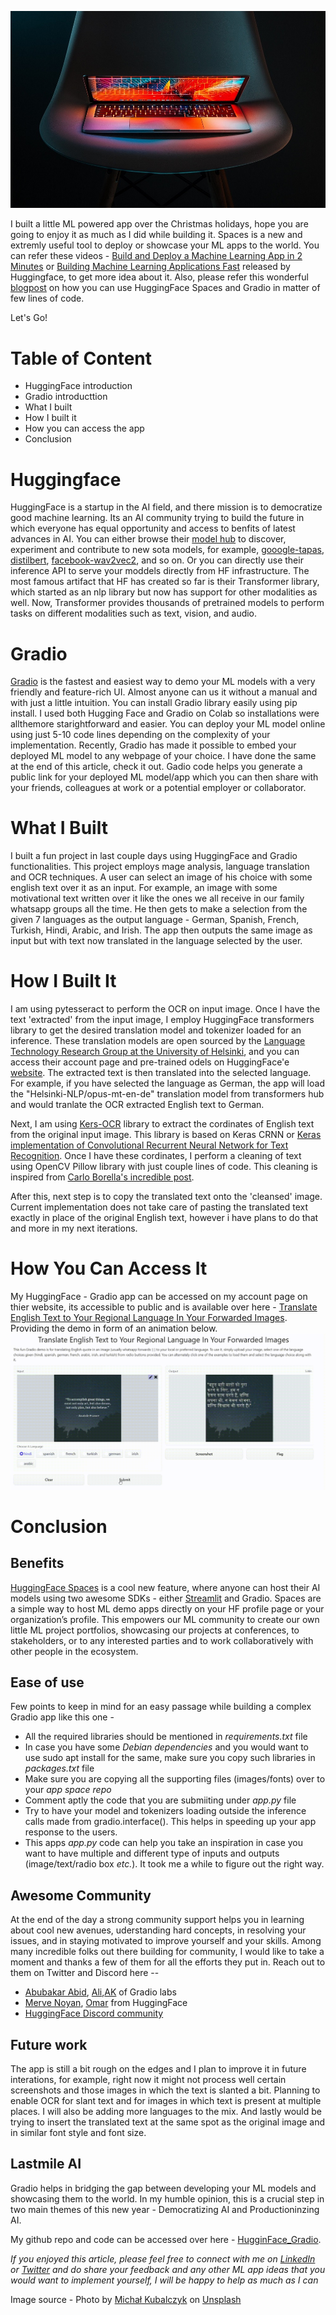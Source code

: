 ![](/images/gradioapp3.jpg)

I built a little ML powered app over the Christmas holidays, hope you are going to enjoy it as much as I did while building it. Spaces is a new and extremly useful tool to deploy or showcase your ML apps to the world. You can refer these videos - [Build and Deploy a Machine Learning App in 2 Minutes](https://www.youtube.com/watch?v=3bSVKNKb_PY) or [Building Machine Learning Applications Fast](https://www.youtube.com/watch?v=c7mle2yYpwQ&t=738s) released by Huggingface, to get more idea about it. Also, please refer this wonderful [blogpost](https://huggingface.co/blog/gradio-spaces) on how you can use HuggingFace Spaces and Gradio in matter of few lines of code. 

Let's Go!


# Table of Content

* HuggingFace introduction
* Gradio introducttion
* What I built
* How I built it
* How you can access the app
* Conclusion


# Huggingface
HuggingFace is a startup in the AI field, and there mission is to democratize good machine learning. Its an AI community trying to build the future in which everyone has equal opportunity and access to benfits of latest advances in AI. You can either browse their [model hub](https://huggingface.co/models) to discover, experiment and contribute to new sota models, for example, [gooogle-tapas](https://huggingface.co/google/tapas-base), [distilbert](https://huggingface.co/distilbert-base-uncased), [facebook-wav2vec2](https://huggingface.co/facebook/wav2vec2-base-960h), and so on. Or you can directly use their inference API to serve your moddels directly from HF infrastructure. The most famous artifact that HF has created so far is their Transformer library, which started as an nlp library but now has support for other modalities as well. Now, Transformer provides thousands of pretrained models to perform tasks on different modalities such as text, vision, and audio.


# Gradio 
[Gradio](https://gradio.app/) is the fastest and easiest way to demo your ML models with a very friendly and feature-rich UI. Almost anyone can us it without a manual and with just a little intuition. You can install Gradio library easily using pip install. I used both Hugging Face and Gradio on Colab so installations were allthemore starightforward and easier. You can deploy your ML model online using just 5-10 code lines depending on the complexity of your implementation. Recently, Gradio has made it possible to embed your deployed ML model to any webpage of your choice. I have done the same at the end of this article, check it out. Gadio code helps you generate a public link for your deployed ML model/app which you can then share with your friends, colleagues at work or a potential employer or collaborator.  


# What I Built 
I built a fun project in last couple days using HuggingFace and Gradio functionalities. This project employs mage analysis, language translation and OCR techniques. A user can select an image of his choice with some english text over it as an input. For example, an image with some motivational text written over it like the ones we all receive in our family whatsapp groups all the time. He then gets to make a selection from the given 7 languages as the output language - German, Spanish, French, Turkish, Hindi, Arabic, and Irish. The app then outputs the same image as input but with text now translated in the language selected by the user.


# How I Built It
I am using pytesseract to perform the OCR on input image. Once I have the text 'extracted' from the input image, I employ HuggingFace transformers library to get the desired translation model and tokenizer loaded for an inference. These translation models are open sourced by the [Language Technology Research Group at the University of Helsinki](https://blogs.helsinki.fi/language-technology/), and you can access their account page and pre-trained  odels on HuggingFace'e [website](https://huggingface.co/Helsinki-NLP). The extracted text is then translated into the selected language. For example, if you have selected the language as German, the app will load the "Helsinki-NLP/opus-mt-en-de" translation model from transformers hub and would tranlate the OCR extracted English text to German.

Next, I am using [Kers-OCR](https://github.com/faustomorales/keras-ocr) library to extract the cordinates of English text from the original input image. This library is based on Keras CRNN or [Keras implementation of Convolutional Recurrent Neural Network for Text Recognition](https://github.com/janzd/CRNN). Once I have these cordinates, I perform a cleaning of text using OpenCV Pillow library with just couple lines of code. This cleaning is inspired from [Carlo Borella's incredible post](https://towardsdatascience.com/remove-text-from-images-using-cv2-and-keras-ocr-24e7612ae4f4).

After this, next step is to copy the translated text onto the 'cleansed' image. Current implementation does not take care of pasting the translated text exactly in place of the original English text, however i have plans to do that and more in my next iterations. 


# How You Can Access It
My HuggingFace - Gradio app can be accessed on my account page on thier website, its accessible to public and is available over here - [Translate English Text to Your Regional Language In Your Forwarded Images](https://huggingface.co/spaces/ysharma/TranslateQuotesInImageForwards).
Providing the demo in form of an animation below.
![](/images/20211223_064321.gif)
  
 
# Conclusion 
## Benefits
[HuggingFace Spaces](https://huggingface.co/spaces) is a cool new feature, where anyone can host their AI models using two awesome SDKs - either [Streamlit](https://streamlit.io/) and Gradio. Spaces are a simple way to host ML demo apps directly on your HF profile page or your organization’s profile. This empowers our ML community to create our own little ML project portfolios, showcasing our projects at conferences, to stakeholders, or to any interested parties and to work collaboratively with other people in the ecosystem.

## Ease of use
Few points to keep in mind for an easy passage while building a complex Gradio app like this one -

* All the required libraries should be mentioned in *requirements.txt* file 
* In case you have some *Debian dependencies* and you would want to use sudo apt install for the same, make sure you copy such libraries in *packages.txt* file
* Make sure you are copying all the supporting files (images/fonts) over to your *app space repo*
* Comment aptly the code that you are submiiting under *app.py* file  
* Try to have your model and tokenizers loading outside the inference calls made from gradio.interface(). This helps in speeding up your app response to the users.
* This apps *app.py* code can help you take an inspiration in case you want to have multiple and different type of inputs and outputs (image/text/radio box *etc.*). It took me a while to figure out the right way. 

## Awesome Community
At the end of the day a strong community support helps you in learning about cool new avenues, uderstanding hard concepts, in resolving your issues, and in staying motivated to improve yourself and your skills. Among many incredible folks out there building for community, I would like to take a moment and thanks a few of them for all the efforts they put in. Reach out to them on Twitter and Discord here -- 

* [Abubakar Abid](https://twitter.com/abidlabs), [Ali](https://twitter.com/si3luwa),[AK](https://twitter.com/ak92501) of Gradio labs
* [Merve Noyan](https://twitter.com/mervenoyann), [Omar](https://twitter.com/osanseviero) from HuggingFace
* [HuggingFace Discord community](http://hf.co/join/discord)

## Future work
The app is still a bit rough on the edges and I plan to improve it in future interations, for example, right now it might not process well certain screenshots and those images in which the text is slanted a bit. Planning to enable OCR for slant text and for images in which text is present at multiple places. I will also be adding more languages to the mix. And lastly would be trying to insert the translated text at the same spot as the original image and in similar font style and font size.

## Lastmile AI
Gradio helps in bridging the gap between developing your ML models and showcasing them to the world. In my humble opinion, this is a crucial step in two main themes of this new year - Democratizing AI and Productioninzing AI.  


My github repo and code can be accessed over here - [HugginFace_Gradio](https://github.com/yvrjsharma/HugginFace_Gradio/blob/main/Whatsapp_Image_Forwards_In_Your_Language_GradioDemo.ipynb).

*If you enjoyed this article, please feel free to connect with me on [LinkedIn](https://www.linkedin.com/in/yuvraj-sharma-a7154628/) or [Twitter](https://twitter.com/yvrjsharma) and do share your feedback and any other ML app ideas that you would want to implement yourself, I will be happy to help as much as I can*


Image source - Photo by <a href="https://unsplash.com/@rev3n?utm_source=unsplash&utm_medium=referral&utm_content=creditCopyText">Michał Kubalczyk</a> on <a href="https://unsplash.com/s/photos/tech?utm_source=unsplash&utm_medium=referral&utm_content=creditCopyText">Unsplash</a>
